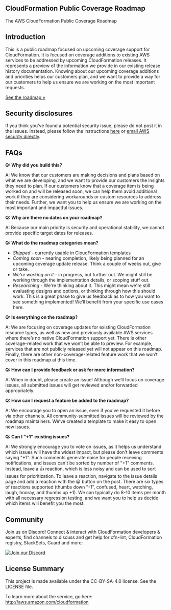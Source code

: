 ## CloudFormation Public Coverage Roadmap

The AWS CloudFormation Public Coverage Roadmap

## Introduction

This is a public roadmap focused on upcoming coverage support for CloudFormation. It is focused on coverage additions to existing AWS services to be addressed by upcoming CloudFormation releases. It represents a preview of the information we provide in our existing release history documentation. Knowing about our upcoming coverage additions and priorities helps our customers plan, and we want to provide a way for our customers to help us ensure we are working on the most important requests. 

[See the roadmap »](https://github.com/aws-cloudformation/aws-cloudformation-coverage-roadmap/projects/1)

## Security disclosures

If you think you’ve found a potential security issue, please do not post it in the Issues.  Instead, please follow the instructions [here](https://aws.amazon.com/security/vulnerability-reporting/) or [email AWS security directly](mailto:aws-security@amazon.com).


## FAQs

**Q: Why did you build this?**

A: We know that our customers are making decisions and plans based on what we are developing, and we want to provide our customers the insights they need to plan. If our customers know that a coverage item is being worked on and will be released soon, we can help them avoid additional work if they are considering workarounds or custom resources to address their needs. Further, we want you to help us ensure we are working on the most important and impactful issues.

**Q: Why are there no dates on your roadmap?**

A: Because our main priority is security and operational stability, we cannot provide specific target dates for releases. 

**Q: What do the roadmap categories mean?**

* *Shipped* - currently usable in CloudFormation templates
* *Coming soon* - nearing completion, likely being planned for an upcoming coverage update release. Think a couple of weeks out, give or take.
* *We're working on it* - in progress, but further out.  We might still be working through the implementation details, or scoping stuff out.
* *Researching* - We're thinking about it. This might mean we're still evaluating designs and options, or thinking through how this should work. This is a great phase to give us feedback as to how you want to see something implemented! We’ll benefit from your specific use cases here.

**Q: Is everything on the roadmap?**

A: We are focusing on coverage updates for existing CloudFormation resource types, as well as new and previously available AWS services where there’s no native CloudFormation support yet. There is other coverage-related work that we won’t be able to preview. For example, services that are not publicly released yet will not appear on this roadmap. Finally, there are other non-coverage-related feature work that we won’t cover in this roadmap at this time. 

**Q: How can I provide feedback or ask for more information?**

A: When in doubt, please create an issue! Although we’ll focus on coverage issues, all submitted issues will get reviewed and/or forwarded appropriately. 

**Q: How can I request a feature be added to the roadmap?**

A: We encourage you to open an issue, even if you’ve requested it before via other channels. All community-submitted issues will be reviewed by the roadmap maintainers. We’ve created a template to make it easy to open new issues.

**Q: Can I "+1" existing issues?**

A: We strongly encourage you to vote on issues, as it helps us understand which issues will have the widest impact, but please don't leave comments saying "+1". Such comments generate noise for people receiving notifications, and issues can't be sorted by number of "+1" comments. Instead, leave a 👍 reaction, which is less noisy and can be used to sort issues for prioritization. To leave a reaction, navigate to the issue details page and add a reaction with the 😀 button on the post. There are six types of reactions supported (thumbs down "-1", confused, heart, watching, laugh, hooray, and thumbs up +1). We can typically do 8-10 items per month with all necessary regression testing, and we want you to help us decide which items will benefit you the most.

## Community

Join us on Discord! Connect & interact with CloudFormation developers &
experts, find channels to discuss and get help for cfn-lint, CloudFormation registry, StackSets,
Guard and more:

[![Join our Discord](https://discordapp.com/api/guilds/981586120448020580/widget.png?style=banner3)](https://discord.gg/9zpd7TTRwq)

## License Summary

This project is made available under the CC-BY-SA-4.0 license. See the LICENSE file.

To learn more about the service, go here: http://aws.amazon.com/cloudformation
